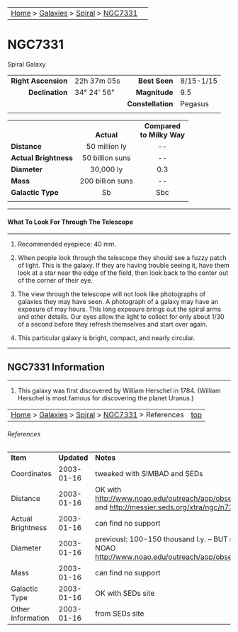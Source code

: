 <script src="/js/whatsup.js"></script>
<script type="text/javascript">
	var objectName ="NGC 7331"
	var objectDesc ="Spiral Galaxy<br/>in the Constellation<br/>Pegasus"
	var objectImage="ngc7331.jpg"
</script>

|    |    |
|:---|---:|
|[Home](/notes/#object-notes) > [Galaxies](/notes/#galaxies) > [Spiral](../!spiral-galaxy-info) > [NGC7331](#ngc7331)| <div id=whatsup></div> |

# NGC7331
Spiral Galaxy

|   |   |   |   |
|--:|:--|--:|:--|
|**Right Ascension**|22h 37m 05s|**Best Seen**|8/15-1/15|
|**Declination**|34&deg; 24' 56"	|**Magnitude**|9.5|
|   |   |**Constellation**|Pegasus|
|   |   |   |   |

|  |  |  |
|---|:--:|:--:|
|  |<br/>**Actual**|**Compared<br/>to Milky Way**|
|**Distance**|50 million ly|--|
|**Actual Brightness**|50 billion suns|--|
|**Diameter**|30,000 ly|0.3|
|**Mass**|200 billion suns|--|
|**Galactic Type**|Sb|Sbc|
|  |  |  |

---
#### What To Look For Through The Telescope
---

1.	Recommended eyepiece: 40 mm.

2.	When people look through the telescope they should see a fuzzy patch of light.  This is the galaxy.  If they are having trouble seeing it, have them look at a star near the edge of the field, then look back to the center out of the corner of their eye.
   
3.	The view through the telescope will not look like photographs of galaxies they may have seen.  A photograph of a galaxy may have an exposure of may hours.  This long exposure brings out the spiral arms and other details.  Our eyes allow the light to collect for only about 1/30 of a second before they refresh themselves and start over again.
   
4.	This particular galaxy is bright, compact, and nearly circular.

---
## NGC7331 Information
---

1.	This galaxy was first discovered by William Herschel in 1784.  (William Herschel is most famous for discovering the planet Uranus.)

|    |    |
|:---|---:|
|[Home](/notes/#object-notes) > [Galaxies](/notes/#galaxies) > [Spiral](../!spiral-galaxy-info) > [NGC7331](#ngc7331) > References|[top](#ngc7331)|

###### References
|   |   |   |
|---|---|---|
|**Item**|**Updated**|**Notes**|
|Coordinates|2003-01-16|tweaked with SIMBAD and SEDs|
|Distance|2003-01-16|OK with <http://www.noao.edu/outreach/aop/observers/n7331.html> and <http://messier.seds.org/xtra/ngc/n7331.html>|
|Actual Brightness|2003-01-16|can find no support|
|Diameter|2003-01-16|previousl: 100-150 thousand l.y. – BUT not according to NOAO <http://www.noao.edu/outreach/aop/observers/n7331.html>|
|Mass|2003-01-16|can find no support|
|Galactic Type|2003-01-16|OK with SEDs site|
|Other Information|2003-01-16|from SEDs site|
